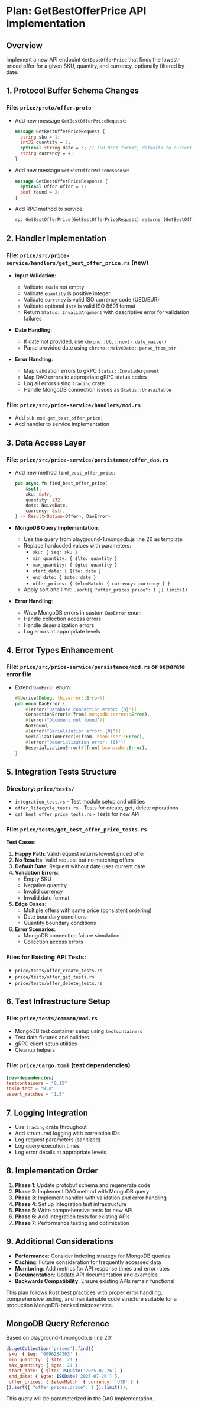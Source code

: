 # Plan: GetBestOfferPrice API Implementation

## Overview
Implement a new API endpoint `GetBestOfferPrice` that finds the lowest-priced offer for a given SKU, quantity, and currency, optionally filtered by date.

## 1. Protocol Buffer Schema Changes

### File: `price/proto/offer.proto`
- Add new message `GetBestOfferPriceRequest`:
  ```protobuf
  message GetBestOfferPriceRequest {
    string sku = 1;
    int32 quantity = 2;
    optional string date = 3; // ISO 8601 format, defaults to current date
    string currency = 4;
  }
  ```
- Add new message `GetBestOfferPriceResponse`:
  ```protobuf
  message GetBestOfferPriceResponse {
    optional Offer offer = 1;
    bool found = 2;
  }
  ```
- Add RPC method to service:
  ```protobuf
  rpc GetBestOfferPrice(GetBestOfferPriceRequest) returns (GetBestOfferPriceResponse);
  ```

## 2. Handler Implementation

### File: `price/src/price-service/handlers/get_best_offer_price.rs` (new)
- **Input Validation**:
  - Validate `sku` is not empty
  - Validate `quantity` is positive integer
  - Validate `currency` is valid ISO currency code (USD/EUR)
  - Validate optional `date` is valid ISO 8601 format
  - Return `Status::InvalidArgument` with descriptive error for validation failures

- **Date Handling**:
  - If date not provided, use `chrono::Utc::now().date_naive()`
  - Parse provided date using `chrono::NaiveDate::parse_from_str`

- **Error Handling**:
  - Map validation errors to gRPC `Status::InvalidArgument`
  - Map DAO errors to appropriate gRPC status codes
  - Log all errors using `tracing` crate
  - Handle MongoDB connection issues as `Status::Unavailable`

### File: `price/src/price-service/handlers/mod.rs`
- Add `pub mod get_best_offer_price;`
- Add handler to service implementation

## 3. Data Access Layer

### File: `price/src/price-service/persistence/offer_dao.rs`
- Add new method `find_best_offer_price`:
  ```rust
  pub async fn find_best_offer_price(
      &self,
      sku: &str,
      quantity: i32,
      date: NaiveDate,
      currency: &str,
  ) -> Result<Option<Offer>, DaoError>
  ```

- **MongoDB Query Implementation**:
  - Use the query from playground-1.mongodb.js line 20 as template
  - Replace hardcoded values with parameters:
    - `sku: { $eq: sku }`
    - `min_quantity: { $lte: quantity }`
    - `max_quantity: { $gte: quantity }`
    - `start_date: { $lte: date }`
    - `end_date: { $gte: date }`
    - `offer_prices: { $elemMatch: { currency: currency } }`
  - Apply sort and limit: `.sort({ "offer_prices.price": 1 }).limit(1)`

- **Error Handling**:
  - Wrap MongoDB errors in custom `DaoError` enum
  - Handle collection access errors
  - Handle deserialization errors
  - Log errors at appropriate levels

## 4. Error Types Enhancement

### File: `price/src/price-service/persistence/mod.rs` or separate error file
- Extend `DaoError` enum:
  ```rust
  #[derive(Debug, thiserror::Error)]
  pub enum DaoError {
      #[error("Database connection error: {0}")]
      ConnectionError(#[from] mongodb::error::Error),
      #[error("Document not found")]
      NotFound,
      #[error("Serialization error: {0}")]
      SerializationError(#[from] bson::ser::Error),
      #[error("Deserialization error: {0}")]
      DeserializationError(#[from] bson::de::Error),
  }
  ```

## 5. Integration Tests Structure

### Directory: `price/tests/`
- `integration_test.rs` - Test module setup and utilities
- `offer_lifecycle_tests.rs` - Tests for create, get, delete operations
- `get_best_offer_price_tests.rs` - Tests for new API

### File: `price/tests/get_best_offer_price_tests.rs`
**Test Cases**:
1. **Happy Path**: Valid request returns lowest priced offer
2. **No Results**: Valid request but no matching offers
3. **Default Date**: Request without date uses current date
4. **Validation Errors**:
   - Empty SKU
   - Negative quantity
   - Invalid currency
   - Invalid date format
5. **Edge Cases**:
   - Multiple offers with same price (consistent ordering)
   - Date boundary conditions
   - Quantity boundary conditions
6. **Error Scenarios**:
   - MongoDB connection failure simulation
   - Collection access errors

### Files for Existing API Tests:
- `price/tests/offer_create_tests.rs`
- `price/tests/offer_get_tests.rs`
- `price/tests/offer_delete_tests.rs`

## 6. Test Infrastructure Setup

### File: `price/tests/common/mod.rs`
- MongoDB test container setup using `testcontainers`
- Test data fixtures and builders
- gRPC client setup utilities
- Cleanup helpers

### File: `price/Cargo.toml` (test dependencies)
```toml
[dev-dependencies]
testcontainers = "0.15"
tokio-test = "0.4"
assert_matches = "1.5"
```

## 7. Logging Integration

- Use `tracing` crate throughout
- Add structured logging with correlation IDs
- Log request parameters (sanitized)
- Log query execution times
- Log error details at appropriate levels

## 8. Implementation Order

1. **Phase 1**: Update protobuf schema and regenerate code
2. **Phase 2**: Implement DAO method with MongoDB query
3. **Phase 3**: Implement handler with validation and error handling
4. **Phase 4**: Set up integration test infrastructure
5. **Phase 5**: Write comprehensive tests for new API
6. **Phase 6**: Add integration tests for existing APIs
7. **Phase 7**: Performance testing and optimization

## 9. Additional Considerations

- **Performance**: Consider indexing strategy for MongoDB queries
- **Caching**: Future consideration for frequently accessed data
- **Monitoring**: Add metrics for API response times and error rates
- **Documentation**: Update API documentation and examples
- **Backwards Compatibility**: Ensure existing APIs remain functional

This plan follows Rust best practices with proper error handling, comprehensive testing, and maintainable code structure suitable for a production MongoDB-backed microservice.

## MongoDB Query Reference

Based on playground-1.mongodb.js line 20:
```javascript
db.getCollection('prices').find({ 
 sku: { $eq: '0096234303' },
 min_quantity: { $lte: 21 },
 max_quantity: { $gte: 21 },
 start_date: { $lte: ISODate('2025-07-26') },
 end_date: { $gte: ISODate('2025-07-26') },
 offer_prices: { $elemMatch: { currency: 'USD' } }
}).sort({ "offer_prices.price": 1 }).limit(1);
```

This query will be parameterized in the DAO implementation.
